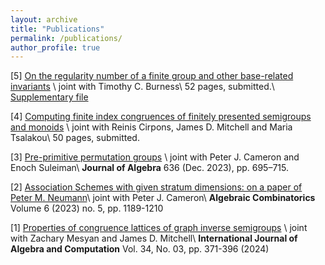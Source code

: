```yaml
---
layout: archive
title: "Publications"
permalink: /publications/
author_profile: true
---
```


[5] [On the regularity number of a finite group and other base-related invariants](https://arxiv.org/abs/2405.15300) \\
joint with Timothy C. Burness\\
52 pages, submitted.\\
[Supplementary file](https://seis.bristol.ac.uk/~tb13602/docs/regcomp.pdf)

[4] [Computing finite index congruences of finitely presented semigroups and monoids](https://arxiv.org/abs/2302.06295) \\
joint with Reinis Cirpons, James D. Mitchell and Maria Tsalakou\\
50 pages, submitted.

[3] [Pre-primitive permutation groups](https://www.sciencedirect.com/science/article/pii/S0021869323004593) \\
joint with Peter J. Cameron and Enoch Suleiman\\
**Journal of Algebra** 636 (Dec. 2023), pp. 695–715. 

[2] [Association Schemes with given stratum dimensions: on a paper of Peter M. Neumann](https://alco.centre-mersenne.org/articles/10.5802/alco.307/)\\
joint with Peter J. Cameron\\
**Algebraic Combinatorics** Volume 6 (2023) no. 5, pp. 1189-1210

[1] [Properties of congruence lattices of graph inverse semigroups](https://doi.org/10.1142/S0218196724500139) \\
joint with Zachary Mesyan and James D. Mitchell\\
**International Journal of Algebra and Computation** Vol. 34, No. 03, pp. 371-396 (2024)
